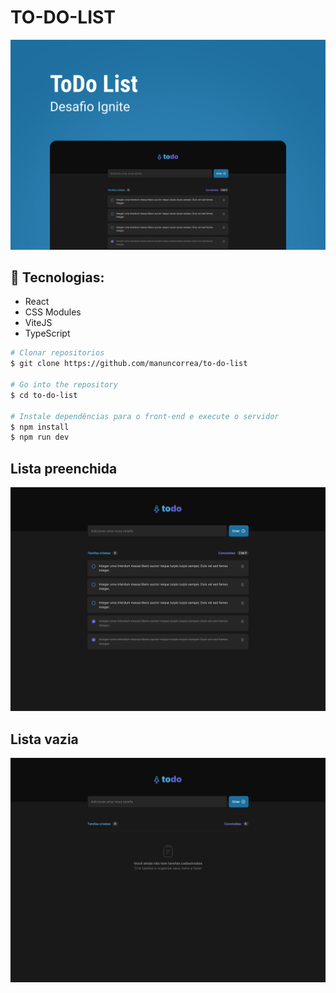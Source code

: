 # TO-DO-LIST
<img src="./public/header.png">

## :telescope: Tecnologias:
- React 
- CSS Modules
- ViteJS
- TypeScript


```bash
# Clonar repositorios
$ git clone https://github.com/manuncorrea/to-do-list

# Go into the repository
$ cd to-do-list

# Instale dependências para o front-end e execute o servidor
$ npm install
$ npm run dev

```

## Lista preenchida
<img src="./public/todo.png">


## Lista vazia
<img src="./public/todo-empty.png">